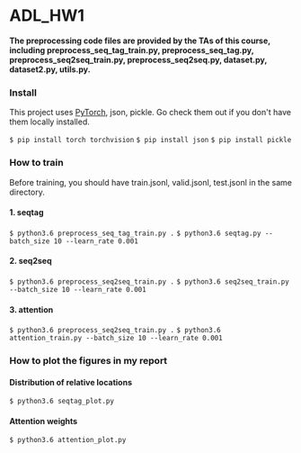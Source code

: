 # ADL_HW1

**The preprocessing code files are provided by the TAs of this course, including preprocess_seq_tag_train.py, preprocess_seq_tag.py, preprocess_seq2seq_train.py, preprocess_seq2seq.py, dataset.py, dataset2.py, utils.py.**

### Install
This project uses [PyTorch](https://pytorch.org/), json, pickle. Go check them out if you don't have them locally installed.

``$ pip install torch torchvision``
``$ pip install json``
``$ pip install pickle``

### How to train
Before training, you should have train.jsonl, valid.jsonl, test.jsonl in the same directory.
#### 1. seqtag
``$ python3.6 preprocess_seq_tag_train.py .``
``$ python3.6 seqtag.py --batch_size 10 --learn_rate 0.001``
#### 2. seq2seq
``$ python3.6 preprocess_seq2seq_train.py .``
``$ python3.6 seq2seq_train.py --batch_size 10 --learn_rate 0.001``

#### 3. attention
``$ python3.6 preprocess_seq2seq_train.py .``
``$ python3.6 attention_train.py --batch_size 10 --learn_rate 0.001``

### How to plot the figures in my report
#### Distribution of relative locations
``$ python3.6 seqtag_plot.py``

#### Attention weights
``$ python3.6 attention_plot.py``